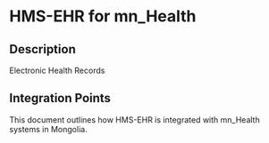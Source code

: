# HMS-EHR for mn_Health

## Description

Electronic Health Records

## Integration Points

This document outlines how HMS-EHR is integrated with mn_Health systems in Mongolia.

